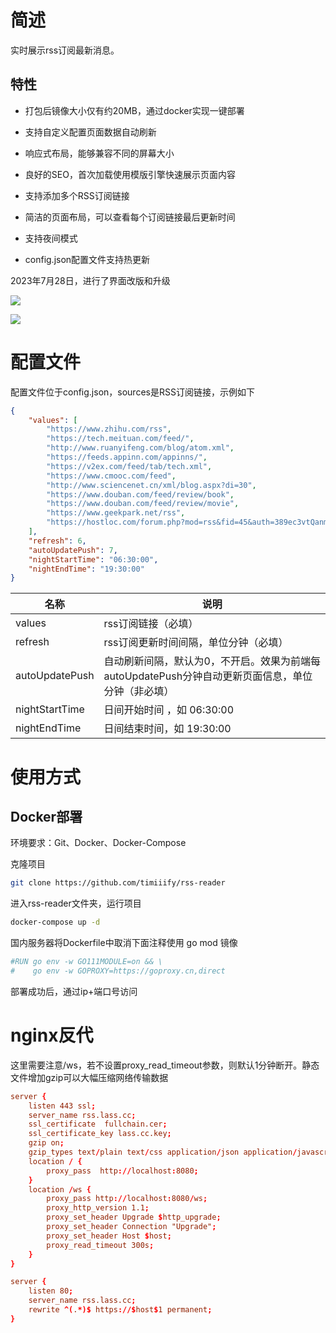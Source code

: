 # 简述

实时展示rss订阅最新消息。

## 特性

- 打包后镜像大小仅有约20MB，通过docker实现一键部署

- 支持自定义配置页面数据自动刷新

- 响应式布局，能够兼容不同的屏幕大小

- 良好的SEO，首次加载使用模版引擎快速展示页面内容

- 支持添加多个RSS订阅链接

- 简洁的页面布局，可以查看每个订阅链接最后更新时间

- 支持夜间模式

- config.json配置文件支持热更新

2023年7月28日，进行了界面改版和升级

![](pc.png)

![](mobile.png)

# 配置文件

配置文件位于config.json，sources是RSS订阅链接，示例如下

```json
{
    "values": [
        "https://www.zhihu.com/rss",
        "https://tech.meituan.com/feed/",
        "http://www.ruanyifeng.com/blog/atom.xml",
        "https://feeds.appinn.com/appinns/",
        "https://v2ex.com/feed/tab/tech.xml",
        "https://www.cmooc.com/feed",
        "http://www.sciencenet.cn/xml/blog.aspx?di=30",
        "https://www.douban.com/feed/review/book",
        "https://www.douban.com/feed/review/movie",
        "https://www.geekpark.net/rss",
        "https://hostloc.com/forum.php?mod=rss&fid=45&auth=389ec3vtQanmEuRoghE%2FpZPWnYCPmvwWgSa7RsfjbQ%2BJpA%2F6y6eHAx%2FKqtmPOg"
    ],
    "refresh": 6,
    "autoUpdatePush": 7,
    "nightStartTime": "06:30:00",
    "nightEndTime": "19:30:00"
}
```

名称 | 说明
-|-
values | rss订阅链接（必填）
refresh | rss订阅更新时间间隔，单位分钟（必填）
autoUpdatePush | 自动刷新间隔，默认为0，不开启。效果为前端每autoUpdatePush分钟自动更新页面信息，单位分钟（非必填）
nightStartTime | 日间开始时间 ，如 06:30:00
nightEndTime | 日间结束时间，如 19:30:00

# 使用方式

## Docker部署

环境要求：Git、Docker、Docker-Compose

克隆项目

```bash
git clone https://github.com/timiiify/rss-reader
```

进入rss-reader文件夹，运行项目

```bash
docker-compose up -d
```

国内服务器将Dockerfile中取消下面注释使用 go mod 镜像
```dockerfile
#RUN go env -w GO111MODULE=on && \
#    go env -w GOPROXY=https://goproxy.cn,direct
```

部署成功后，通过ip+端口号访问

# nginx反代

这里需要注意/ws，若不设置proxy_read_timeout参数，则默认1分钟断开。静态文件增加gzip可以大幅压缩网络传输数据

```conf
server {
    listen 443 ssl;
    server_name rss.lass.cc;
    ssl_certificate  fullchain.cer;
    ssl_certificate_key lass.cc.key;
    gzip on;
    gzip_types text/plain text/css application/json application/javascript text/xml application/xml application/xml+rss text/javascript;
    location / {
        proxy_pass  http://localhost:8080;
    }
    location /ws {
        proxy_pass http://localhost:8080/ws;
        proxy_http_version 1.1;
        proxy_set_header Upgrade $http_upgrade;
        proxy_set_header Connection "Upgrade";
        proxy_set_header Host $host;
        proxy_read_timeout 300s;
    }
}

server {
    listen 80;
    server_name rss.lass.cc;
    rewrite ^(.*)$ https://$host$1 permanent;
}
```
